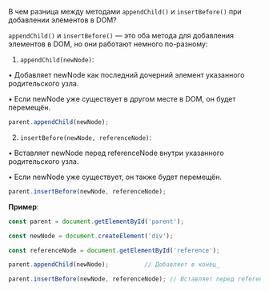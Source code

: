 В чем разница между методами `appendChild()` и `insertBefore()` при добавлении элементов в DOM?

`appendChild()` и `insertBefore()` — это оба метода для добавления элементов в DOM, но они работают немного по-разному:

1. `appendChild(newNode)`:

• Добавляет newNode как последний дочерний элемент указанного родительского узла.

• Если newNode уже существует в другом месте в DOM, он будет перемещён.

```js
parent.appendChild(newNode);
```

2. `insertBefore(newNode, referenceNode)`:

• Вставляет newNode перед referenceNode внутри указанного родительского узла.

• Если newNode уже существует, он также будет перемещён.

```js
parent.insertBefore(newNode, referenceNode);
```
  
**Пример**:
```js
const parent = document.getElementById('parent');

const newNode = document.createElement('div');

const referenceNode = document.getElementById('reference');

parent.appendChild(newNode);          // Добавляет в конец_

parent.insertBefore(newNode, referenceNode); // Вставляет перед referenceNode_
```
